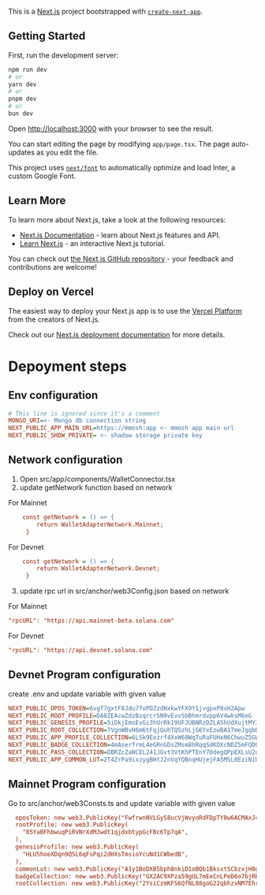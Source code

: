 This is a [Next.js](https://nextjs.org/) project bootstrapped with [`create-next-app`](https://github.com/vercel/next.js/tree/canary/packages/create-next-app).

## Getting Started

First, run the development server:

```bash
npm run dev
# or
yarn dev
# or
pnpm dev
# or
bun dev
```

Open [http://localhost:3000](http://localhost:3000) with your browser to see the result.

You can start editing the page by modifying `app/page.tsx`. The page auto-updates as you edit the file.

This project uses [`next/font`](https://nextjs.org/docs/basic-features/font-optimization) to automatically optimize and load Inter, a custom Google Font.

## Learn More

To learn more about Next.js, take a look at the following resources:

- [Next.js Documentation](https://nextjs.org/docs) - learn about Next.js features and API.
- [Learn Next.js](https://nextjs.org/learn) - an interactive Next.js tutorial.

You can check out [the Next.js GitHub repository](https://github.com/vercel/next.js/) - your feedback and contributions are welcome!

## Deploy on Vercel

The easiest way to deploy your Next.js app is to use the [Vercel Platform](https://vercel.com/new?utm_medium=default-template&filter=next.js&utm_source=create-next-app&utm_campaign=create-next-app-readme) from the creators of Next.js.

Check out our [Next.js deployment documentation](https://nextjs.org/docs/deployment) for more details.

# Depoyment steps

## Env configuration
```ini
# This line is ignored since it's a comment
MONGO_URI=<- Mongo db connection string
NEXT_PUBLIC_APP_MAIN_URL=https://mmosh:app <- mmosh app main url
NEXT_PUBLIC_SHDW_PRIVATE= <- shadow storage private key
```

## Network configuration

1. Open src/app/components/WalletConnector.tsx
2. update getNetwork function based on network

For Mainnet
```ini
    const getNetwork = () => {
        return WalletAdapterNetwork.Mainnet;
     }
```

For Devnet
```ini
    const getNetwork = () => {
        return WalletAdapterNetwork.Devnet;
     }
```

3. update rpc url in src/anchor/web3Config.json based on network

For Mainnet
```ini
"rpcURL": "https://api.mainnet-beta.solana.com"
```

For Devnet
```ini
"rpcURL": "https://api.devnet.solana.com"
```


## Devnet Program configuration

create .env  and update variable with given value
```ini
NEXT_PUBLIC_OPOS_TOKEN=6vgT7gxtF8Jdu7foPDZzdHxkwYFX9Y1jvgpxP8vH2Apw
NEXT_PUBLIC_ROOT_PROFILE=DA8ZEAcwZdzBzqrcr5N9vEvvSbBhmrdvpp6V4wksM6eG
NEXT_PUBLIC_GENESIS_PROFILE=5iDkjEmsEvGi3hUrRk19UFJUBNRzDZLA5hUdXujtMY3A
NEXT_PUBLIC_ROOT_COLLECTION=7VgnWBvH6m6tFqjQuhTQSzhLjG6YxEzwBA17meJgqbD1
NEXT_PUBLIC_APP_PROFILE_COLLECTION=6LSk9Eozrf4XxW68WqTuRaFUHxN6ChwuZ5GWgLcuQSCm
NEXT_PUBLIC_BADGE_COLLECTION=4mAserfrmL4eGRnGDsZMsm8hRqqSdKDXcNDZ5mFQDQZJ
NEXT_PUBLIC_PASS_COLLECTION=DBRZcZaNCEL241JGvt3VtKhPTEnY7DdegQPpEXLsU2qn
NEXT_PUBLIC_APP_COMMON_LUT=2T4ZrPa9ixzygBHtJ2nVqYQBnqHUjejFA5MSL8EziN1U

```


## Mainnet Program configuration

Go to src/anchor/web3Consts.ts and update variable with given value
```ini
  oposToken: new web3.PublicKey("FwfrwnNVLGyS8ucVjWvyoRdFDpTY8w6ACMAxJ4rqGUSS"),
  rootProfile: new web3.PublicKey(
    "85YaBFhbwuqPiRVNrXdMJwdt1qjdxbtypGcFBc6Tp7qA",
  ),
  genesisProfile: new web3.PublicKey(
    "HLU5hoeXDqn9QSL6qFsPqi2dHXsTmsioYcuNd1CWbedB",
  ),
  commonLut: new web3.PublicKey("A1y1BoDXB5bph8nkiD1oBQb1BksxtSCbzxjH8gwuFf2Q"),
  badgeCollection: new web3.PublicKey("GX2AC9XPza59gUL7mEeCnLPeD6o7bjRbS8xP2S1hgYjp"),
  rootCollection: new web3.PublicKey("2YsiCzmKFS6QfNL88goG22qbhzxNM7EhrUD4ghWTTYhS"),

```